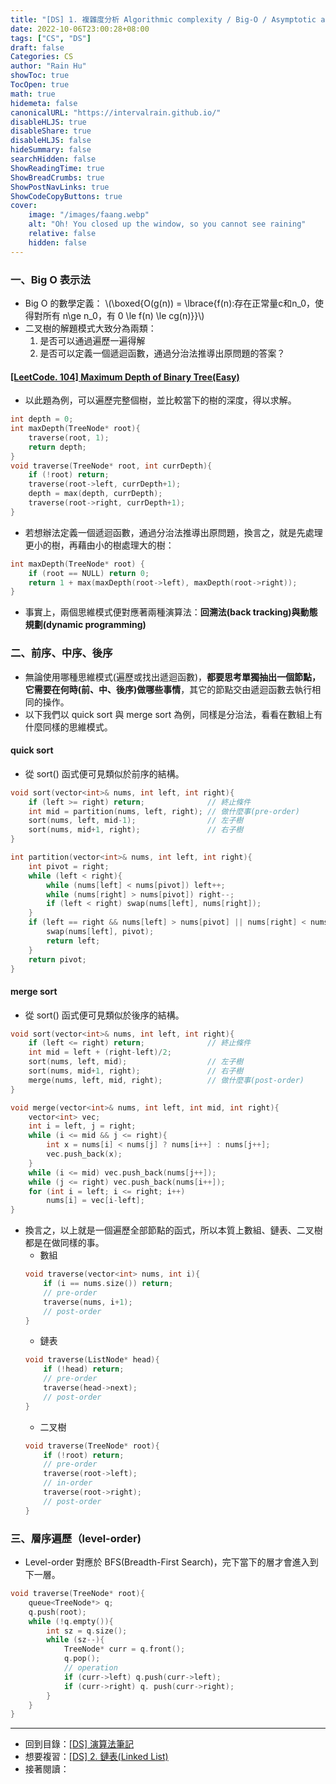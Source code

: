 ```yaml
---
title: "[DS] 1. 複雜度分析 Algorithmic complexity / Big-O / Asymptotic analysis"
date: 2022-10-06T23:00:28+08:00
tags: ["CS", "DS"]
draft: false
Categories: CS
author: "Rain Hu"
showToc: true
TocOpen: true
math: true
hidemeta: false
canonicalURL: "https://intervalrain.github.io/"
disableHLJS: true
disableShare: true
disableHLJS: false
hideSummary: false
searchHidden: false
ShowReadingTime: true
ShowBreadCrumbs: true
ShowPostNavLinks: true
ShowCodeCopyButtons: true
cover:
    image: "/images/faang.webp"
    alt: "Oh! You closed up the window, so you cannot see raining"
    relative: false
    hidden: false
---
```

### 一、Big O 表示法
+ Big O 的數學定義：
\\(\boxed{O(g(n)) = \lbrace{f(n):存在正常量c和n_0，使得對所有 n\ge n_0，有 0 \le f(n) \le cg(n)}}\\)
+ 二叉樹的解題模式大致分為兩類：
    1. 是否可以通過遍歷一遍得解
    2. 是否可以定義一個遞迴函數，通過分治法推導出原問題的答案？
#### [[LeetCode. 104] Maximum Depth of Binary Tree(Easy)](https://leetcode.com/problems/maximum-depth-of-binary-tree/)
+ 以此題為例，可以遍歷完整個樹，並比較當下的樹的深度，得以求解。
```C++
int depth = 0;
int maxDepth(TreeNode* root){
    traverse(root, 1);
    return depth;
}
void traverse(TreeNode* root, int currDepth){
    if (!root) return;
    traverse(root->left, currDepth+1);
    depth = max(depth, currDepth);
    traverse(root->right, currDepth+1);
}
```
+ 若想辦法定義一個遞迴函數，通過分治法推導出原問題，換言之，就是先處理更小的樹，再藉由小的樹處理大的樹：
```C++
int maxDepth(TreeNode* root) {
    if (root == NULL) return 0;
    return 1 + max(maxDepth(root->left), maxDepth(root->right));
}
```
+ 事實上，兩個思維模式便對應著兩種演算法：**回溯法(back tracking)**與**動態規劃(dynamic programming)**
### 二、前序、中序、後序
+ 無論使用哪種思維模式(遍歷或找出遞迴函數)，**都要思考單獨抽出一個節點，它需要在何時(前、中、後序)做哪些事情**，其它的節點交由遞迴函數去執行相同的操作。
+ 以下我們以 quick sort 與 merge sort 為例，同樣是分治法，看看在數組上有什麼同樣的思維模式。
#### quick sort
+ 從 sort() 函式便可見類似於前序的結構。
```C++
void sort(vector<int>& nums, int left, int right){
    if (left >= right) return;              // 終止條件
    int mid = partition(nums, left, right); // 做什麼事(pre-order)
    sort(nums, left, mid-1);                // 左子樹
    sort(nums, mid+1, right);               // 右子樹
}
```
```C++
int partition(vector<int>& nums, int left, int right){
    int pivot = right;
    while (left < right){
        while (nums[left] < nums[pivot]) left++;
        while (nums[right] > nums[pivot]) right--;
        if (left < right) swap(nums[left], nums[right]);
    }
    if (left == right && nums[left] > nums[pivot] || nums[right] < nums[pivot]){
        swap(nums[left], pivot);
        return left;
    }
    return pivot;
}
```
#### merge sort
+ 從 sort() 函式便可見類似於後序的結構。
```C++
void sort(vector<int>& nums, int left, int right){
    if (left <= right) return;              // 終止條件
    int mid = left + (right-left)/2;
    sort(nums, left, mid);                  // 左子樹
    sort(nums, mid+1, right);               // 右子樹
    merge(nums, left, mid, right);          // 做什麼事(post-order)
}
```
```C++
void merge(vector<int>& nums, int left, int mid, int right){
    vector<int> vec;
    int i = left, j = right;
    while (i <= mid && j <= right){
        int x = nums[i] < nums[j] ? nums[i++] : nums[j++];
        vec.push_back(x);
    }
    while (i <= mid) vec.push_back(nums[j++]);
    while (j <= right) vec.push_back(nums[i++]);
    for (int i = left; i <= right; i++)
        nums[i] = vec[i-left];
}
```
+ 換言之，以上就是一個遍歷全部節點的函式，所以本質上數組、鏈表、二叉樹都是在做同樣的事。
    + 數組
    ```C++
    void traverse(vector<int> nums, int i){
        if (i == nums.size()) return;
        // pre-order
        traverse(nums, i+1);
        // post-order
    }
    ```
    + 鏈表
    ```C++
    void traverse(ListNode* head){
        if (!head) return;
        // pre-order
        traverse(head->next);
        // post-order
    }
    ```
    + 二叉樹
    ```C++
    void traverse(TreeNode* root){
        if (!root) return;
        // pre-order
        traverse(root->left);
        // in-order
        traverse(root->right);
        // post-order
    }
    ```
### 三、層序遍歷（level-order)
+ Level-order 對應於 BFS(Breadth-First Search)，完下當下的層才會進入到下一層。
```C++
void traverse(TreeNode* root){
    queue<TreeNode*> q;
    q.push(root);
    while (!q.empty()){
        int sz = q.size();
        while (sz--){
            TreeNode* curr = q.front();
            q.pop();
            // operation
            if (curr->left) q.push(curr->left);
            if (curr->right) q. push(curr->right);
        }
    }
}
```
---
+ 回到目錄：[[DS] 演算法筆記](/posts/cs/algo)  
+ 想要複習：[[DS] 2. 鏈表(Linked List)](/posts/cs/algo/linked_list)
+ 接著閱讀：